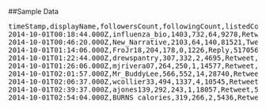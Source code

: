 ##Sample Data
<pre>
timeStamp,displayName,followersCount,followingCount,listedCount,statusesCount,activityType,ID
2014-10-01T00:18:44.000Z,influenza_bio,1403,732,64,9278,Retweet,517106301500141568  
2014-10-01T00:46:20.000Z,New_Narrative,2103,64,140,81521,Tweet,517113249800941568  
2014-10-01T01:14:06.000Z,FroJr18,204,178,0,1226,Reply,517056200504930304  
2014-10-01T01:22:44.000Z,drewspantry,307,332,2,4695,Retweet,517122409296838656  
2014-10-01T01:26:06.000Z,mjrivera07,264,250,1,14577,Retweet,517123255300534273  
2014-10-01T02:01:57.000Z,Mr_BuddyLee,566,552,14,28740,Retweet,517132275579125760  
2014-10-01T02:06:37.000Z,wcollier33,494,1337,4,10545,Retweet,517133449984237568  
2014-10-01T02:39:37.000Z,ajones139,292,243,1,18057,Retweet,517141755536621568  
2014-10-01T02:54:04.000Z,BURNS_calories,319,266,2,5436,Retweet,517145394942590976  
</pre>
